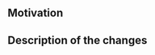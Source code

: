 <!-- Thank you for creating a pull request! In general, we merge your pull request after it gets two or more approvals. To proceed to the review process by the maintainers, please make sure that the PR meets the following conditions: (1) it passes all CI checks, and (2) it is neither in the draft nor WIP state. If you wish to discuss the PR in the draft state or need any other help, please mention the Optuna development team in the PR. -->

## Motivation
<!-- Describe your motivation why you will submit this PR. This is useful for reviewers to understand the context of PR. -->

## Description of the changes
<!-- Describe the changes in this PR. -->
